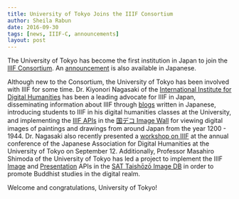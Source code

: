 ```yaml
---
title: University of Tokyo Joins the IIIF Consortium
author: Sheila Rabun
date: 2016-09-30
tags: [news, IIIF-C, announcements]
layout: post
---
```


The University of Tokyo has become the first institution in Japan to join the [IIIF Consortium][iiif-c]. An [announcement][japanese-announce] is also available in Japanese.

Although new to the Consortium, the University of Tokyo has been involved with IIIF for some time. Dr. Kiyonori Nagasaki of the [International Institute for Digital Humanities][iidh]  has been a leading advocate for IIIF in Japan, disseminating information about IIIF through [blogs][blogs] written in Japanese, introducing students to IIIF in his digital humanities classes at the University, and implementing the [IIIF APIs][apis] in the [国デコ Image Wall][image-wall] for viewing digital images of paintings and drawings from around Japan from the year 1200 - 1944. Dr. Nagasaki also recently presented a [workshop on IIIF][workshop] at the annual conference of the Japanese Association for Digital Humanities at the University of Tokyo on September 12. Additionally, Professor Masahiro Shimoda of the University of Tokyo has led a project to implement the IIIF [Image][image] and [Presentation][prezi] APIs in the [SAT Taishōzō Image DB][sat] in order to promote Buddhist studies in the digital realm.

Welcome and congratulations, University of Tokyo!

[iiif-c]: http://iiif.io/community/consortium/
[japanese-announce]: http://21dzk.l.u-tokyo.ac.jp/DHI/index.php?IIIF-C
[iidh]: http://www.dhii.jp/
[blogs]: http://digitalnagasaki.hatenablog.com/search?q=IIIF
[image-wall]: http://lab.ndl.go.jp/dhii/kunidecoview/
[workshop]: http://conf2016.jadh.org/workshop/
[sat]: http://dzkimgs.l.u-tokyo.ac.jp/SATi/images.php
[apis]: http://iiif.io/technical-details/
[image]: http://iiif.io/api/image/
[prezi]: http://iiif.io/api/presentation/
